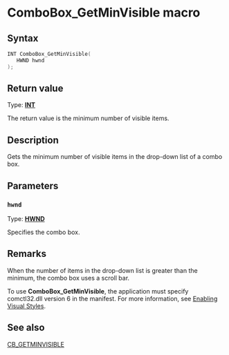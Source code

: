 # ComboBox_GetMinVisible macro

## Syntax

```cpp
INT ComboBox_GetMinVisible(
   HWND hwnd
);
```

## Return value

Type: **[INT](https://learn.microsoft.com/windows/desktop/winprog/windows-data-types)**

The return value is the minimum number of visible items.

## Description

Gets the minimum number of visible items in the drop-down list of a combo box.

## Parameters

### `hwnd`

Type: **[HWND](https://learn.microsoft.com/windows/desktop/WinProg/windows-data-types)**

Specifies the combo box.

## Remarks

When the number of items in the drop-down list is greater than the minimum, the combo box uses a scroll bar.

To use **ComboBox_GetMinVisible**, the application must specify comctl32.dll version 6 in the manifest. For more information, see [Enabling Visual Styles](https://learn.microsoft.com/windows/desktop/Controls/cookbook-overview).

## See also

[CB_GETMINVISIBLE](https://learn.microsoft.com/windows/desktop/Controls/cb-getminvisible)